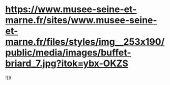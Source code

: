 # https://www.musee-seine-et-marne.fr/sites/www.musee-seine-et-marne.fr/files/styles/img__253x190/public/media/images/buffet-briard_7.jpg?itok=ybx-OKZS

![](
